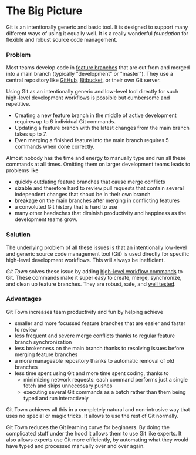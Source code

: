 # The Big Picture

Git is an intentionally generic and basic tool. It is designed to support many different ways of using it equally well. It is a really wonderful *foundation* for flexible and robust source code management.


### Problem

Most teams develop code in [feature branches](https://www.atlassian.com/git/tutorials/comparing-workflows/feature-branch-workflow) that are cut from and merged into a main branch (typically "development" or "master"). They use a central repository like [GitHub](http://github.com/), [Bitbucket](https://bitbucket.org/), or their own Git server.

Using Git as an intentionally generic and low-level tool directly for such high-level development workflows is possible but cumbersome and repetitive.

* Creating a new feature branch in the middle of active development requires up to 6 individual Git commands. 
* Updating a feature branch with the latest changes from the main branch takes up to 7. 
* Even merging a finished feature into the main branch requires 5 commands when done correctly.

Almost nobody has the time and energy to manually type and run all these commands at all times. 
Omitting them on larger development teams leads to problems like 

* quickly outdating feature branches that cause merge conflicts
* sizable and therefore hard to review pull requests that contain several independent changes that shoud be in their own branch
* breakage on the main branches after merging in conflicting features
* a convoluted Git history that is hard to use
* many other headaches that diminish productivity and happiness as the development teams grow.


### Solution
The underlying problem of all these issues is that an intentionally low-level and generic source code management tool (Git) is used directly for specific high-level development workflows. This will always be inefficient.

_Git Town_ solves these issue by adding [high-level workflow commands](../readme.md#commands) to Git. 
These commands make it super easy to create, merge, synchronize, and clean up feature branches. 
They are robust, safe, and [well tested](https://github.com/Originate/git-town/tree/master/features). 



### Advantages

Git Town increases team productivity and fun by helping achieve

* smaller and more focussed feature branches that are easier and faster to review
* less frequent and severe merge conflicts thanks to regular feature branch synchronization
* less brokenness on the main branch thanks to resolving issues before merging feature branches
* a more manageable repository thanks to automatic removal of old branches
* less time spent using Git and more time spent coding, thanks to 
  * minimizing network requests: each command performs just a single fetch and skips unnecessary pushes
  * executing several Git commands as a batch rather than them being typed and run interactively

Git Town achieves all this in a completely natural and non-intrusive way that uses no special or magic tricks. It allows to use the rest of Git normally.

Git Town reduces the Git learning curve for beginners. By doing the complicated stuff under the hood it allows them to use Git like experts. 
It also allows experts use Git more efficiently, by automating what they would have typed and processed manually over and over again.